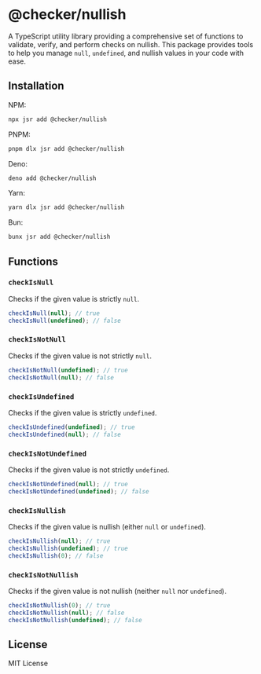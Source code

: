 # @checker/nullish

A TypeScript utility library providing a comprehensive set of functions to
validate, verify, and perform checks on nullish. This package provides tools to
help you manage `null`, `undefined`, and nullish values in your code with ease.

## Installation

NPM:

```bash
npx jsr add @checker/nullish
```

PNPM:

```bash
pnpm dlx jsr add @checker/nullish
```

Deno:

```bash
deno add @checker/nullish
```

Yarn:

```bash
yarn dlx jsr add @checker/nullish
```

Bun:

```bash
bunx jsr add @checker/nullish
```

## Functions

### `checkIsNull`

Checks if the given value is strictly `null`.

```ts
checkIsNull(null); // true
checkIsNull(undefined); // false
```

### `checkIsNotNull`

Checks if the given value is not strictly `null`.

```ts
checkIsNotNull(undefined); // true
checkIsNotNull(null); // false
```

### `checkIsUndefined`

Checks if the given value is strictly `undefined`.

```ts
checkIsUndefined(undefined); // true
checkIsUndefined(null); // false
```

### `checkIsNotUndefined`

Checks if the given value is not strictly `undefined`.

```ts
checkIsNotUndefined(null); // true
checkIsNotUndefined(undefined); // false
```

### `checkIsNullish`

Checks if the given value is nullish (either `null` or `undefined`).

```ts
checkIsNullish(null); // true
checkIsNullish(undefined); // true
checkIsNullish(0); // false
```

### `checkIsNotNullish`

Checks if the given value is not nullish (neither `null` nor `undefined`).

```ts
checkIsNotNullish(0); // true
checkIsNotNullish(null); // false
checkIsNotNullish(undefined); // false
```

## License

MIT License
